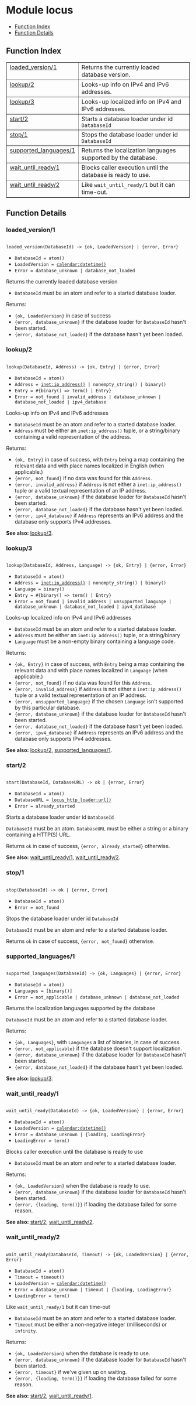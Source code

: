 

# Module locus #
* [Function Index](#index)
* [Function Details](#functions)

<a name="index"></a>

## Function Index ##


<table width="100%" border="1" cellspacing="0" cellpadding="2" summary="function index"><tr><td valign="top"><a href="#loaded_version-1">loaded_version/1</a></td><td>Returns the currently loaded database version.</td></tr><tr><td valign="top"><a href="#lookup-2">lookup/2</a></td><td>Looks-up info on IPv4 and IPv6 addresses.</td></tr><tr><td valign="top"><a href="#lookup-3">lookup/3</a></td><td>Looks-up localized info on IPv4 and IPv6 addresses.</td></tr><tr><td valign="top"><a href="#start-2">start/2</a></td><td>Starts a database loader under id <code>DatabaseId</code></td></tr><tr><td valign="top"><a href="#stop-1">stop/1</a></td><td>Stops the database loader under id <code>DatabaseId</code></td></tr><tr><td valign="top"><a href="#supported_languages-1">supported_languages/1</a></td><td>Returns the localization languages supported by the database.</td></tr><tr><td valign="top"><a href="#wait_until_ready-1">wait_until_ready/1</a></td><td>Blocks caller execution until the database is ready to use.</td></tr><tr><td valign="top"><a href="#wait_until_ready-2">wait_until_ready/2</a></td><td>Like <code>wait_until_ready/1</code> but it can time-out.</td></tr></table>


<a name="functions"></a>

## Function Details ##

<a name="loaded_version-1"></a>

### loaded_version/1 ###

<pre><code>
loaded_version(DatabaseId) -&gt; {ok, LoadedVersion} | {error, Error}
</code></pre>

<ul class="definitions"><li><code>DatabaseId = atom()</code></li><li><code>LoadedVersion = <a href="calendar.md#type-datetime">calendar:datetime()</a></code></li><li><code>Error = database_unknown | database_not_loaded</code></li></ul>

Returns the currently loaded database version

- `DatabaseId` must be an atom and refer to a started database loader.

Returns:
- `{ok, LoadedVersion}` in case of success
- `{error, database_unknown}` if the database loader for `DatabaseId` hasn't been started.
- `{error, database_not_loaded}` if the database hasn't yet been loaded.

<a name="lookup-2"></a>

### lookup/2 ###

<pre><code>
lookup(DatabaseId, Address) -&gt; {ok, Entry} | {error, Error}
</code></pre>

<ul class="definitions"><li><code>DatabaseId = atom()</code></li><li><code>Address = <a href="inet.md#type-ip_address">inet:ip_address()</a> | nonempty_string() | binary()</code></li><li><code>Entry = #{binary() =&gt; term() | Entry}</code></li><li><code>Error = not_found | invalid_address | database_unknown | database_not_loaded | ipv4_database</code></li></ul>

Looks-up info on IPv4 and IPv6 addresses

- `DatabaseId` must be an atom and refer to a started database loader.
- `Address` must be either an `inet:ip_address()` tuple, or a string/binary
containing a valid representation of the address.

Returns:
- `{ok, Entry}` in case of success, with `Entry` being a map containing
the relevant data and with place names localized in English (when applicable.)
- `{error, not_found}` if no data was found for this `Address`.
- `{error, invalid_address}` if `Address` is not either a `inet:ip_address()`
tuple or a valid textual representation of an IP address.
- `{error, database_unknown}` if the database loader for `DatabaseId` hasn't been started.
- `{error, database_not_loaded}` if the database hasn't yet been loaded.
- `{error, ipv4_database}` if `Address` represents an IPv6 address and the database
only supports IPv4 addresses.

__See also:__ [lookup/3](#lookup-3).

<a name="lookup-3"></a>

### lookup/3 ###

<pre><code>
lookup(DatabaseId, Address, Language) -&gt; {ok, Entry} | {error, Error}
</code></pre>

<ul class="definitions"><li><code>DatabaseId = atom()</code></li><li><code>Address = <a href="inet.md#type-ip_address">inet:ip_address()</a> | nonempty_string() | binary()</code></li><li><code>Language = binary()</code></li><li><code>Entry = #{binary() =&gt; term() | Entry}</code></li><li><code>Error = not_found | invalid_address | unsupported_language | database_unknown | database_not_loaded | ipv4_database</code></li></ul>

Looks-up localized info on IPv4 and IPv6 addresses

- `DatabaseId` must be an atom and refer to a started database loader.
- `Address` must be either an `inet:ip_address()` tuple, or a string/binary
- `Language` must be a non-empty binary containing a language code.

Returns:
- `{ok, Entry}` in case of success, with `Entry` being a map containing
the relevant data and with place names localized in `Language` (when applicable.)
- `{error, not_found}` if no data was found for this `Address`.
- `{error, invalid_address}` if `Address` is not either a `inet:ip_address()`
tuple or a valid textual representation of an IP address.
- `{error, unsupported_language}` if the chosen `Language` isn't supported
by this particular database.
- `{error, database_unknown}` if the database loader for `DatabaseId` hasn't been started.
- `{error, database_not_loaded}` if the database hasn't yet been loaded.
- `{error, ipv4_database}` if `Address` represents an IPv6 address and the database
only supports IPv4 addresses.

__See also:__ [lookup/2](#lookup-2), [supported_languages/1](#supported_languages-1).

<a name="start-2"></a>

### start/2 ###

<pre><code>
start(DatabaseId, DatabaseURL) -&gt; ok | {error, Error}
</code></pre>

<ul class="definitions"><li><code>DatabaseId = atom()</code></li><li><code>DatabaseURL = <a href="locus_http_loader.md#type-url">locus_http_loader:url()</a></code></li><li><code>Error = already_started</code></li></ul>

Starts a database loader under id `DatabaseId`

`DatabaseId` must be an atom.
`DatabaseURL` must be either a string or a binary containing a HTTP(S) URL.

Returns `ok` in case of success, `{error, already_started}` otherwise.

__See also:__ [wait_until_ready/1](#wait_until_ready-1), [wait_until_ready/2](#wait_until_ready-2).

<a name="stop-1"></a>

### stop/1 ###

<pre><code>
stop(DatabaseId) -&gt; ok | {error, Error}
</code></pre>

<ul class="definitions"><li><code>DatabaseId = atom()</code></li><li><code>Error = not_found</code></li></ul>

Stops the database loader under id `DatabaseId`

`DatabaseId` must be an atom and refer to a started database loader.

Returns `ok` in case of success, `{error, not_found}` otherwise.

<a name="supported_languages-1"></a>

### supported_languages/1 ###

<pre><code>
supported_languages(DatabaseId) -&gt; {ok, Languages} | {error, Error}
</code></pre>

<ul class="definitions"><li><code>DatabaseId = atom()</code></li><li><code>Languages = [binary()]</code></li><li><code>Error = not_applicable | database_unknown | database_not_loaded</code></li></ul>

Returns the localization languages supported by the database

`DatabaseId` must be an atom and refer to a started database loader.

Returns:
- `{ok, Languages}`, with `Languages` a list of binaries, in case of success.
- `{error, not_applicable}` if the database doesn't support localization.
- `{error, database_unknown}` if the database loader for `DatabaseId` hasn't been started.
- `{error, database_not_loaded}` if the database hasn't yet been loaded.

__See also:__ [lookup/3](#lookup-3).

<a name="wait_until_ready-1"></a>

### wait_until_ready/1 ###

<pre><code>
wait_until_ready(DatabaseId) -&gt; {ok, LoadedVersion} | {error, Error}
</code></pre>

<ul class="definitions"><li><code>DatabaseId = atom()</code></li><li><code>LoadedVersion = <a href="calendar.md#type-datetime">calendar:datetime()</a></code></li><li><code>Error = database_unknown | {loading, LoadingError}</code></li><li><code>LoadingError = term()</code></li></ul>

Blocks caller execution until the database is ready to use

- `DatabaseId` must be an atom and refer to a started database loader.

Returns:
- `{ok, LoadedVersion}` when the database is ready to use.
- `{error, database_unknown}` if the database loader for `DatabaseId` hasn't been started.
- `{error, {loading, term()}}` if loading the database failed for some reason.

__See also:__ [start/2](#start-2), [wait_until_ready/2](#wait_until_ready-2).

<a name="wait_until_ready-2"></a>

### wait_until_ready/2 ###

<pre><code>
wait_until_ready(DatabaseId, Timeout) -&gt; {ok, LoadedVersion} | {error, Error}
</code></pre>

<ul class="definitions"><li><code>DatabaseId = atom()</code></li><li><code>Timeout = timeout()</code></li><li><code>LoadedVersion = <a href="calendar.md#type-datetime">calendar:datetime()</a></code></li><li><code>Error = database_unknown | timeout | {loading, LoadingError}</code></li><li><code>LoadingError = term()</code></li></ul>

Like `wait_until_ready/1` but it can time-out

- `DatabaseId` must be an atom and refer to a started database loader.
- `Timeout` must be either a non-negative integer (milliseconds) or `infinity`.

Returns:
- `{ok, LoadedVersion}` when the database is ready to use.
- `{error, database_unknown}` if the database loader for `DatabaseId` hasn't been started.
- `{error, timeout}` if we've given up on waiting.
- `{error, {loading, term()}}` if loading the database failed for some reason.

__See also:__ [start/2](#start-2), [wait_until_ready/1](#wait_until_ready-1).

